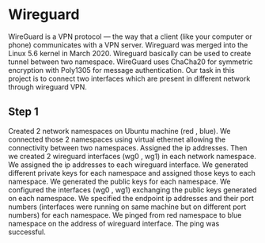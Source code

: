 # Wireguard
WireGuard is a VPN protocol — the way that a client (like your computer or phone) communicates with a VPN server. Wireguard was merged into the Linux 5.6 kernel in March 2020.
Wireguard basically can be used to create tunnel between two namespace. WireGuard uses ChaCha20 for symmetric encryption with Poly1305 for message authentication.
Our task in this project is to connect two interfaces which are present in different network through wireguard VPN. 

## Step 1
Created 2 network namespaces on Ubuntu machine (red , blue). We connected those 2 namespaces using virtual ethernet allowing the connectivity between two namespaces. Assigned the ip addresses. Then we created 2 wireguard interfaces (wg0 , wg1) in each network namespace. We assigned the ip addresses to each wireguard interface. We generated different private keys for each namespace and assigned those keys to each namespace. We generated the public keys for each namespace. We configured the interfaces (wg0 , wg1) exchanging the public keys generated on each namespace. We specified the endpoint ip addresses and their port numbers (interfaces were running on same machine but on different port numbers) for each namespace. We pinged from red namespace to blue namespace on the address of wireguard interface. The ping was successful.       

